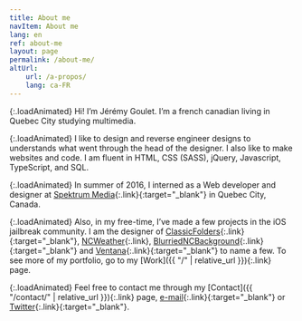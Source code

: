 ```yaml
---
title: About me
navItem: About me
lang: en
ref: about-me
layout: page
permalink: /about-me/
altUrl:
    url: /a-propos/
    lang: ca-FR
---
```


{:.loadAnimated}
Hi! I’m Jérémy Goulet. I’m a french canadian living in Quebec City studying multimedia.

{:.loadAnimated}
I like to design and reverse engineer designs to understands what went through the head of the designer. I also like to make websites and code. I am fluent in HTML, CSS (SASS), jQuery, Javascript, TypeScript, and SQL.

{:.loadAnimated}
In summer of 2016, I interned as a Web developer and designer at [Spektrum Media](https://spektrummedia.com/){:.link}{:target="_blank"} in Quebec City, Canada.

{:.loadAnimated}
Also, in my free-time, I’ve made a few projects in the iOS jailbreak community. I am the designer of [ClassicFolders](http://cydia.saurik.com/package/org.coolstar.classicfolders2){:.link}{:target="_blank"}, [NCWeather](/work/ncweather/){:.link}, [BlurriedNCBackground](http://cydia.saurik.com/package/org.thebigboss.blurriedncbackground/){:.link}{:target="_blank"} and [Ventana](http://cydia.saurik.com/package/org.coolstar.ventana/){:.link}{:target="_blank"} to name a few. To see more of my portfolio, go to my [Work]({{ "/" | relative_url }}){:.link} page.

{:.loadAnimated}
Feel free to contact me through my [Contact]({{ "/contact/" | relative_url }}){:.link} page, [e-mail](mailto:info@jeremygoulet.ca){:.link}{:target="_blank"} or [Twitter](https://twitter.com/jeremygoulet){:.link}{:target="_blank"}.
